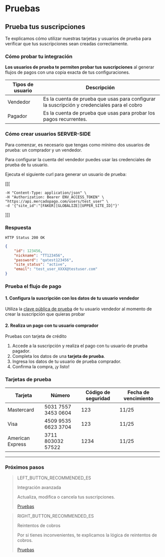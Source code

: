 # Pruebas   

## Prueba tus suscripciones

Te explicamos cómo utilizar nuestras tarjetas y usuarios de prueba para verificar que tus suscripciones sean creadas correctamente.

### Cómo probar tu integración

**Los usuarios de prueba te permiten probar tus suscripciones** al generar flujos de pagos con una copia exacta de tus configuraciones.

Tipos de usuario |   Descripción  
------------ 	 |	--------    
Vendedor       |  Es la cuenta de prueba que usas para configurar la suscripción y credenciales para el cobro           
Pagador        |  Es la cuenta de prueba que usas para probar los pagos recurrentes.  

### Cómo crear usuarios SERVER-SIDE

Para comenzar, es necesario que tengas como mínimo dos usuarios de prueba: un comprador y un vendedor.

Para configurar la cuenta del vendedor puedes usar las credenciales de prueba de tu usuario. 

Ejecuta el siguiente curl para generar un usuario de prueba:


[[[
```curl curl -X POST \
-H "Content-Type: application/json" \
-H "Authorization: Bearer ENV_ACCESS_TOKEN" \
"https://api.mercadopago.com/users/test_user" \
-d '{"site_id":"[FAKER][GLOBALIZE][UPPER_SITE_ID]"}'
```
]]]

### Respuesta
`HTTP Status 200 OK`
```json
{
    "id": 123456,
    "nickname": "TT123456",
    "password": "qatest123456",
    "site_status": "active",
    "email": "test_user_XXXX@testuser.com"
}
```

### Prueba el flujo de pago

#### 1. Configura la suscripción con los datos de tu usuario vendedor

Utiliza la  <a href="https://www.mercadopago[FAKER][URL][DOMAIN]/daccount/credentials" target="_blank">clave pública de prueba</a> de tu usuario vendedor al momento de crear la suscripción que quieras probar

#### 2. Realiza un pago con tu usuario comprador

Pruebas con tarjeta de crédito

1. Accede a la suscripción y realiza el pago con tu usuario de prueba pagador.
1. Completa los datos de una **tarjeta de prueba**.
1. Ingresa los datos de tu usuario de prueba comprador.
1. Confirma la compra, ¡y listo!

### Tarjetas de prueba

Tarjeta |   Número  | Código de seguridad   |   Fecha de vencimiento
------------ 	 |	--------    |	--------    |	--------
Mastercard       |  5031 7557 3453 0604 |   123 | 11/25            
Visa             |  4509 9535 6623 3704 |   123 | 11/25   
American Express |  3711 803032 57522   |   1234| 11/25   

------------
### Próximos pasos

> LEFT_BUTTON_RECOMMENDED_ES
>
> Integración avanzada
>
> Actualiza, modifica o cancela tus suscripciones.
>
> [Pruebas](http://www.mercadopago[FAKER][URL][DOMAIN]/developers/es/guides/online-payments/subscriptions/advanced-integration/)

> RIGHT_BUTTON_RECOMMENDED_ES
>
> Reintentos de cobros
>
> Por si tienes inconvenientes, te explicamos la lógica de reintentos de cobros. 
>
> [Pruebas](http://www.mercadopago[FAKER][URL][DOMAIN]/developers/es/guides/online-payments/subscriptions/payment-retry/)
